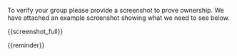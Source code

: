 To verify your group please provide a screenshot to prove ownership. We have attached an example screenshot showing what we need to see below.

{{screenshot_full}}

{{reminder}}
